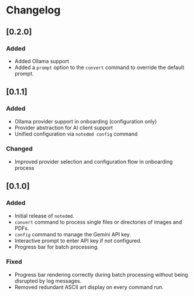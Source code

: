 # Changelog

## [0.2.0]

### Added
  - Added Ollama support
  - Added a `prompt` option to the `convert` command to override the default prompt.

## [0.1.1]

### Added
  - Ollama provider support in onboarding (configuration only)
  - Provider abstraction for AI client support
  - Unified configuration via `notedmd config` command

  ### Changed
  - Improved provider selection and configuration flow in onboarding process

## [0.1.0]

### Added
- Initial release of `notedmd`.
- `convert` command to process single files or directories of images and PDFs.
- `config` command to manage the Gemini API key.
- Interactive prompt to enter API key if not configured.
- Progress bar for batch processing.

### Fixed
- Progress bar rendering correctly during batch processing without being disrupted by log messages.
- Removed redundant ASCII art display on every command run.
